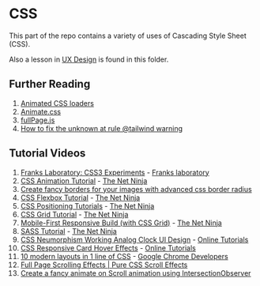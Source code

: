 # CSS

This part of the repo contains a variety of uses of Cascading Style Sheet (CSS).

Also a lesson in [UX Design](./DESIGN.md) is found in this folder.

## Further Reading

1. [Animated CSS loaders](https://dev.to/j3nnning/animated-css-loaders-2km4)
2. [Animate.css](https://animate.style/)
3. [fullPage.js](https://alvarotrigo.com/fullPage/)
4. [How to fix the unknown at rule @tailwind warning](https://byby.dev/at-rule-tailwind)

## Tutorial Videos

1. [Franks Laboratory: CSS3 Experiments](https://www.youtube.com/playlist?list=PLYElE_rzEw_t2O2DvfopIoq-diTgefVzV) - [Franks laboratory](https://www.youtube.com/@Frankslaboratory)
2. [CSS Animation Tutorial](https://www.youtube.com/playlist?list=PL4cUxeGkcC9iGYgmEd2dm3zAKzyCGDtM5) - [The Net Ninja](https://www.youtube.com/c/TheNetNinja)
3. [Create fancy borders for your images with advanced css border radius](https://youtu.be/XA7ZGWY2kOY)
4. [CSS Flexbox Tutorial](https://www.youtube.com/playlist?list=PL4cUxeGkcC9i3FXJSUfmsNOx8E7u6UuhG) - [The Net Ninja](https://www.youtube.com/c/TheNetNinja)
5. [CSS Positioning Tutorials](https://www.youtube.com/playlist?list=PL4cUxeGkcC9hudKGi5o5UiWuTAGbxiLTh) - [The Net Ninja](https://www.youtube.com/c/TheNetNinja)
6. [CSS Grid Tutorial](https://www.youtube.com/playlist?list=PL4cUxeGkcC9itC4TxYMzFCfveyutyPOCY) - [The Net Ninja](https://www.youtube.com/c/TheNetNinja)
7. [Mobile-First Responsive Build (with CSS Grid)](https://www.youtube.com/playlist?list=PL4cUxeGkcC9hH1tAjyUPZPjbj-7s200a4) - [The Net Ninja](https://www.youtube.com/c/TheNetNinja)
8. [SASS Tutorial](https://www.youtube.com/playlist?list=PL4cUxeGkcC9iEwigam3gTjU_7IA3W2WZA) - [The Net Ninja](https://www.youtube.com/c/TheNetNinja)
9. [CSS Neumorphism Working Analog Clock UI Design](https://youtu.be/weZFfrjF-k4) - [Online Tutorials](https://www.youtube.com/c/OnlineTutorials4Designers/)
10. [CSS Responsive Card Hover Effects](https://youtu.be/VKcbZGW1woc) - [Online Tutorials](https://www.youtube.com/c/OnlineTutorials4Designers/)
11. [10 modern layouts in 1 line of CSS](https://youtu.be/qm0IfG1GyZU) - [Google Chrome Developers](https://www.youtube.com/channel/UCnUYZLuoy1rq1aVMwx4aTzw)
12. [Full Page Scrolling Effects | Pure CSS Scroll Effects](https://youtu.be/vHr3Li0-SP0)
13. [Create a fancy animate on Scroll animation using IntersectionObserver](https://youtu.be/kJyuyNgtiOc)